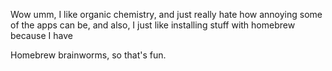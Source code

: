 Wow umm, I like organic chemistry, and just really hate how annoying some of the apps can be, and also, I just like installing stuff with homebrew because I have

Homebrew brainworms, so that's fun.


